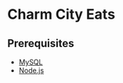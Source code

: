 # Charm City Eats  

## Prerequisites
* [MySQL](https://www.mysql.com/downloads/)
* [Node.js](https://nodejs.org/en/)